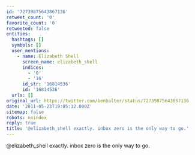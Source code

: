 ```yaml
---
id: '72739875643867136'
retweet_count: '0'
favorite_count: '0'
retweeted: false
entities:
  hashtags: []
  symbols: []
  user_mentions:
    - name: Elizabeth Shell
      screen_name: elizabeth_shell
      indices:
        - '0'
        - '16'
      id_str: '16814536'
      id: '16814536'
  urls: []
original_url: https://twitter.com/benbalter/status/72739875643867136
date: '2011-05-23T19:05:12.000Z'
sitemap: false
robots: noindex
reply: true
title: '@elizabeth_shell exactly. inbox zero is the only way to go.'
---
```


@elizabeth_shell exactly. inbox zero is the only way to go.